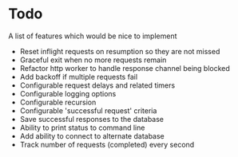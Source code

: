 # Todo
A list of features which would be nice to implement

* Reset inflight requests on resumption so they are not missed
* Graceful exit when no more requests remain
* Refactor http worker to handle response channel being blocked
* Add backoff if multiple requests fail
* Configurable request delays and related timers
* Configurable logging options
* Configurable recursion
* Configurable 'successful request' criteria
* Save successful responses to the database
* Ability to print status to command line
* Add ability to connect to alternate database
* Track number of requests (completed) every second
